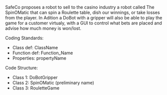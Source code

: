 SafeCo proposes a robot to sell to the casino industry a robot called The SpinOMatic that can spin a Roulette table, dish our winnings, or take losses from the player. In Adition
a DoBot with a gripper will also be able to play the game for a customer virtualy, with a GUI to control what bets are placed and advise how much money is won/lost.

Coding Standards:
* Class def: ClassName
* Function def: Function_Name
* Properties: propertyName


Code Structure:
* Class 1: DoBotGripper
* Class 2: SpinOMatic (preliminary name)
* Class 3: RouletteGame
